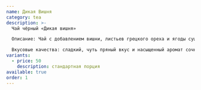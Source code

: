 ```yaml
---
name: Дикая Вишня
category: tea
description: >-
  Чай чёрный «Дикая вишня» 

  Описание: Чай с добавлением вишни, листьев грецкого ореха и ягоды сушеной клюквы.  

  Вкусовые качества: сладкий, чуть пряный вкус и насыщенный аромат сочных ягод. Сочетается с молоком и сахаром.
variants:
  - price: 50
    description: стандартная порция
available: true
order: 1
---
```

